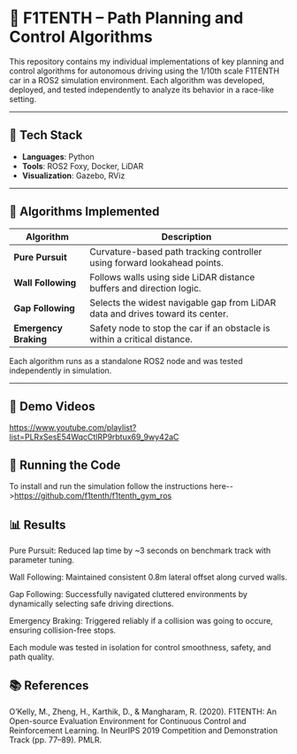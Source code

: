 # 🚗 F1TENTH – Path Planning and Control Algorithms

This repository contains my individual implementations of key planning and control algorithms for autonomous driving using the 1/10th scale F1TENTH car in a ROS2 simulation environment. Each algorithm was developed, deployed, and tested independently to analyze its behavior in a race-like setting.

---

## 🔧 Tech Stack

- **Languages**: Python
- **Tools**: ROS2 Foxy, Docker, LiDAR
- **Visualization**: Gazebo, RViz

---

## 🧠 Algorithms Implemented

| Algorithm          | Description                                                                 |
|--------------------|-----------------------------------------------------------------------------|
| **Pure Pursuit**   | Curvature-based path tracking controller using forward lookahead points.    |
| **Wall Following** | Follows walls using side LiDAR distance buffers and direction logic.        |
| **Gap Following**  | Selects the widest navigable gap from LiDAR data and drives toward its center. |
| **Emergency Braking** | Safety node to stop the car if an obstacle is within a critical distance.     |

Each algorithm runs as a standalone ROS2 node and was tested independently in simulation.

---

## 🎥 Demo Videos

https://www.youtube.com/playlist?list=PLRxSesE54WqcCtlRP9rbtux69_9wy42aC

## 🚀 Running the Code

To install and run the simulation follow the instructions here-->https://github.com/f1tenth/f1tenth_gym_ros 

## 📊 Results
Pure Pursuit: Reduced lap time by ~3 seconds on benchmark track with parameter tuning.

Wall Following: Maintained consistent 0.8m lateral offset along curved walls.

Gap Following: Successfully navigated cluttered environments by dynamically selecting safe driving directions.

Emergency Braking: Triggered reliably if a collision was going to occure, ensuring collision-free stops.

Each module was tested in isolation for control smoothness, safety, and path quality.

## 📚 References
O’Kelly, M., Zheng, H., Karthik, D., & Mangharam, R. (2020). F1TENTH: An Open-source Evaluation Environment for Continuous Control and Reinforcement Learning. In NeurIPS 2019 Competition and Demonstration Track (pp. 77–89). PMLR.
